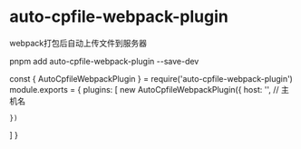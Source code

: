 # auto-cpfile-webpack-plugin
webpack打包后自动上传文件到服务器

pnpm add auto-cpfile-webpack-plugin --save-dev

const { AutoCpfileWebpackPlugin } = require('auto-cpfile-webpack-plugin')
module.exports = {
  plugins: [
    new AutoCpfileWebpackPlugin({
      host: '', // 主机名
      
    })
  ]
}
